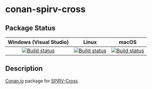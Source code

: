 # conan-spirv-cross

## Package Status

| Windows (Visual Studio) | Linux | macOS |
|:-----------------------:|:-----:|:-----:|
|[![Build status](https://github.com/SpaceIm/conan-spirv-cross/workflows/.github/workflows/windows.yml/badge.svg?branch=testing%2F20200917)](https://github.com/SpaceIm/conan-spirv-cross/actions/workflows/windows.yml?query=branch%3Atesting%2F20200917)|[![Build status](https://github.com/SpaceIm/conan-spirv-cross/workflows/.github/workflows/linux.yml/badge.svg?branch=testing%2F20200917)](https://github.com/SpaceIm/conan-spirv-cross/actions/workflows/linux.yml?query=branch%3Atesting%2F20200917)|[![Build status](https://github.com/SpaceIm/conan-spirv-cross/workflows/.github/workflows/macos.yml/badge.svg?branch=testing%2F20200917)](https://github.com/SpaceIm/conan-spirv-cross/actions/workflows/macos.yml?query=branch%3Atesting%2F20200917)|

## Description

[Conan.io](https://conan.io) package for [SPIRV-Cross](https://github.com/KhronosGroup/SPIRV-Cross).
